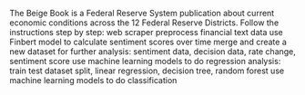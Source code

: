The Beige Book is a Federal Reserve System publication about current economic conditions across the 12 Federal Reserve Districts.
Follow the instructions step by step:
web scraper
preprocess financial text data 
use Finbert model to calculate sentiment scores over time
merge and create a new dataset for further analysis: sentiment data, decision data, rate change, sentiment score
use machine learning models to do regression analysis: train test dataset split, linear regression, decision tree, random forest
use machine learning models to do classification

